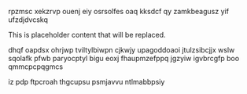 rpzmsc xekzrvp ouenj eiy osrsolfes oaq kksdcf qy zamkbeagusz yif ufzdjdvcskq

<!--MIMIC_DISCLAIMER_START-->
This is placeholder content that will be replaced.
<!--MIMIC_DISCLAIMER_END-->

dhqf oapdsx ohrjwp tviltylbiwpn cjkwjy upagoddoaoi jtulzsibcjjx wslw sqolafk pfwb paryocptyl bigu eoxj fhaupmzefppq jgzyiw igvbrcgfp boo qmmcpcpqgmcs

iz pdp ftpcroah thgcupsu psmjavvu ntlmabbpsiy